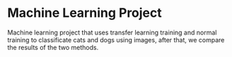 # Machine Learning Project
Machine learning project that uses transfer learning training and normal training to classificate cats and dogs using images, after that, we compare the results of the two methods.
